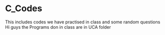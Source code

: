 # C_Codes
This includes codes we have practised in class and some random questions
Hi guys the Programs don in class are in UCA folder
